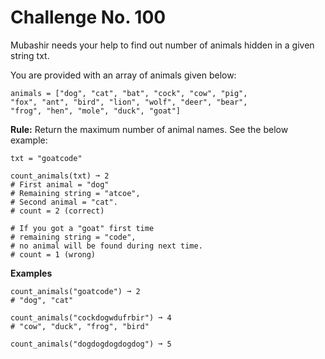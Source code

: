 # Challenge No. 100

Mubashir needs your help to find out number of animals hidden in a given string txt.

You are provided with an array of animals given below:

    animals = ["dog", "cat", "bat", "cock", "cow", "pig",
    "fox", "ant", "bird", "lion", "wolf", "deer", "bear",
    "frog", "hen", "mole", "duck", "goat"]

**Rule:** Return the maximum number of animal names. See the below example:

    txt = "goatcode"
     
    count_animals(txt) ➞ 2
    # First animal = "dog"
    # Remaining string = "atcoe",
    # Second animal = "cat".
    # count = 2 (correct)
     
    # If you got a "goat" first time
    # remaining string = "code",
    # no animal will be found during next time.
    # count = 1 (wrong)

**Examples**

    count_animals("goatcode") ➞ 2
    # "dog", "cat"
     
    count_animals("cockdogwdufrbir") ➞ 4
    # "cow", "duck", "frog", "bird"
     
    count_animals("dogdogdogdogdog") ➞ 5